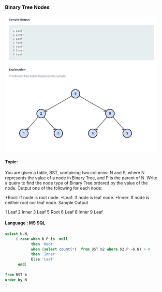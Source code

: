 ### Binary Tree Nodes

<img src="../PIc/24.png" alt="solution">


#### Topic:
You are given a table, BST, containing two columns: N and P, where N represents the value of a node in Binary Tree, and P is the parent of N.
Write a query to find the node type of Binary Tree ordered by the value of the node. Output one of the following for each node:

*Root: If node is root node.
*Leaf: If node is leaf node.
*Inner: If node is neither root nor leaf node.
Sample Output

1 Leaf
2 Inner
3 Leaf
5 Root
6 Leaf
8 Inner
9 Leaf



#### Language : MS SQL
```sql
select b.N,
     ( case when b.P is  null
            then 'Root'
            when (select count(*)  from BST b2 where b2.P =b.N) > 0
            then 'Inner'
            Else 'Leaf'
      end)

from BST b 
order by N
;
```
